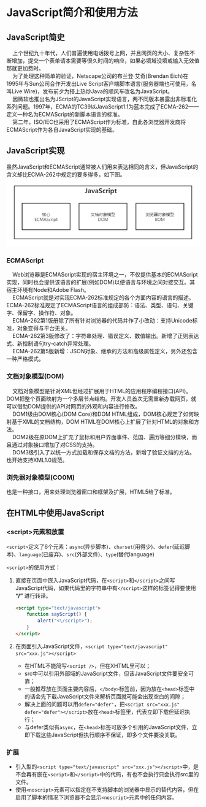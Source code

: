 # JavaScript简介和使用方法

## JavaScript简史

&nbsp;&nbsp;&nbsp;&nbsp;上个世纪九十年代，人们普遍使用电话拨号上网，并且网页的大小、复杂性不断增加，提交一个表单请本需要等很久时间的响应，如果必填域没填或输入无效值那就更加费时。  
&nbsp;&nbsp;&nbsp;&nbsp;为了处理这种简单的验证，Netscape公司的布兰登·艾奇(Brendan Eich)在1995年与Sun公司合作开发出Live Script客户端脚本语言(服务器端也可使用，名叫Live Wire)，发布前夕为搭上热炒Java的顺风车改名为JavaScript。  
&nbsp;&nbsp;&nbsp;&nbsp;因微软也推出名为JScript的JavaScript实现语言，两不同版本暴露出非标准化系列问题。1997年，ECMA的TC39以JavaScript1.1为蓝本完成了ECMA-262——定义一种名为ECMAScript的新脚本语言的标准。  
&nbsp;&nbsp;&nbsp;&nbsp;第二年，ISO/IEC也采用了ECMAScript作为标准，自此各浏觉器开发商将ECMAScript作为各自JavaScript实现的基础。  

## JavaScript实现

虽然JavaScript和ECMAScript通常被人们用来表达相同的含义，但JavaScript的含义却比ECMA-262中规定的要多得多，如下图。  
![JavaScript](./img/JavaScript.png)

### ECMAScript

&nbsp;&nbsp;&nbsp;&nbsp;Web浏览器是ECMAScript实现的宿主环境之一，不仅提供基本的ECMAScript实现，同时也会提供该语言的扩展(例如DOM)以便语言与环境之间对接交互。其宿主环境有Node和Adobe Flash。  
&nbsp;&nbsp;&nbsp;&nbsp;ECMAScript就是对实现ECMA-262标准规定的各个方面内容的语言的描述。ECMA-262标准规定了ECMAScript语言的组成部防：语法、类型、语句、关键字、保留字、操作符、对象。  
&nbsp;&nbsp;&nbsp;&nbsp;ECMA-262第1版册除了所有针对浏览器的代码并作了小改动：支持Unicode标准，对象变得与平台无关。  
&nbsp;&nbsp;&nbsp;&nbsp;ECMA-262第3版修改了：字符串处理、错误定义、数值输出。新增了正则表达式、新控制语句try-catch异常处理。  
&nbsp;&nbsp;&nbsp;&nbsp;ECMA-262第5版新增：JSON对象、继承的方法和高级属性定义，另外还包含一种严格模式。  

### 文档对象模型(DOM)

&nbsp;&nbsp;&nbsp;&nbsp;文档对象模型是针对XML但经过扩展用于HTML的应用程序编程接口(API)。DOM把整个页面映射为一个多层节点结构。开发人员首次无需重新办载网页，就可以借助DOM提供的API对网页的外观和内容进行修改。  
&nbsp;&nbsp;&nbsp;&nbsp;DOM1级由DOM核心(DOM Core)和DOM HTML组成，DOM核心规定了如何映射基于XML的文档结构，DOM HTML在DOM核心上扩展了针对HTML的对象和方法。  
&nbsp;&nbsp;&nbsp;&nbsp;DOM2级在原DOM上扩充了鼠标和用户界面事件、范国、遍历等细分模块，而且通过对象接口增加了对CSS的支持。  
&nbsp;&nbsp;&nbsp;&nbsp;DOM3级引入了以统一方式加载和保存文档的方法，新增了验证文挡的方法。也开始支持XML1.0规范。  

### 浏免器对象模型(CO0M)

也是一种接口，用来处理浏览器窗口和框架及扩展，HTML5给了标准。

## 在HTML中使用JavaScript

### \<script\>元素和放置

`<script>`定义了6个元素：`async`(异步脚本)、`charset`(用得少)、`defer`(延迟脚本)、`language`(已废弃)、`src`(外部文件)、`type`(替代language)

`<script>`的使用方式：  

1. 直接在页面中嵌入JavaScript代码，在`<script>`和`</script>`之间写JavaScript代码，如果代码里的字符串中有`</script>`这样的标签记得要使用 **“/”** 进行转译。

    ```html
    <script type="text/javascript">
        function sayScript() {
            alert("<\/script>");
        }
    </script>
    ```

2. 在页面引入JavaScript文件，`<script type="text/javascript" src="xxx.js"></script>`
   - 在HTML不能简写`<script />`，但在XHTML里可以；
   - src中可以引用外部域的JavaScript文件，但该JavaScript文件要安全可靠；
   - 一般推荐放在页面主要内容后，`</body>`标签前，因为放在`<head>`标签中的话会先下载JavaScript文件来解析页面就可能会出现空白的间隙；
   - 解决上面的问题可以用`defer="defer"`，把`<script src="xxx.js" defer="defer"></script>`放在`<head>`标签里，代表立即下载但延迟执行；
   - 与defer类似有`async`，在`<head>`标签可放多个引用的JavaScript文件，立即下载这些JavaScript但执行顺序不保证，即多个文件要没关联。

### 扩展

- 引入型的`<script type="text/javascript" src="xxx.js"></script>`中，是不会再有嵌在`<script>`和`</script>`中的代码，有也不会执行只会执行src里的文件。
- 使用`<noscript>`元素可以指定在不支持脚本的浏览器中显示的替代内容，但在启用了脚本的情况下浏览器不会显示`<noscript>`元素中的任何内容。
